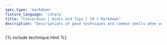```yaml
---
spec_type: 'markdown'
fixture_language: 'csharp'
title: "Concordion | Hints and Tips | C# + Markdown"
description: "Descriptions of good techniques and common smells when writing specifications with examples. While aimed at Concordion, the techniques and smells are applicable to other tools such as SpecFlow, NBehave, Fitnesse."
---
```


{% include technique.html %}
